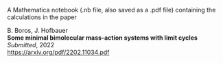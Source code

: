 A Mathematica notebook (.nb file, also saved as a .pdf file) containing the calculations in the paper  

B. Boros, J. Hofbauer  
**Some minimal bimolecular mass-action systems with limit cycles**  
*Submitted*, 2022  
https://arxiv.org/pdf/2202.11034.pdf
